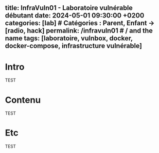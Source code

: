 title: InfraVuln01 - Laboratoire vulnérable débutant
date: 2024-05-01 09:30:00 +0200
categories: [lab] # Catégories : Parent, Enfant -> [radio, hack]
permalink: /infravuln01 # / and the name
tags: [laboratoire, vulnbox, docker, docker-compose, infrastructure vulnérable]
---


# Intro

TEST

# Contenu

TEST


# Etc

TEST